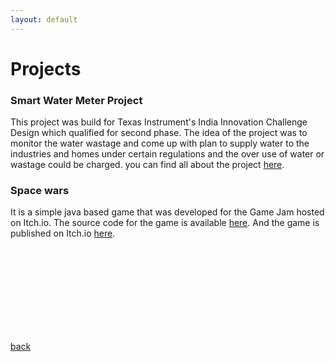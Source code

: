 ```yaml
---
layout: default
---
```


# Projects

### Smart Water Meter Project

This project was build for Texas Instrument's India Innovation Challenge Design which qualified for second phase.
The idea of the project was to monitor the water wastage and come up with plan to supply water to the industries and homes under certain regulations and the over use of water or wastage could be charged.
you can find all about the project [here](https://github.com/Ashishjaiswal181/Smart_Water_Meter_Project).

### Space wars  

It is a simple java based game that was developed for the Game Jam hosted on Itch.io. The source code for the game is available [here](https://github.com/Ashishjaiswal181/Space_wars). And the game is published on Itch.io [here](https://ashish-kumar.itch.io/space-wars).

<br><br><br><br><br><br><br><br>

[back](./)

<br><br><br><br><br><br><br><br>